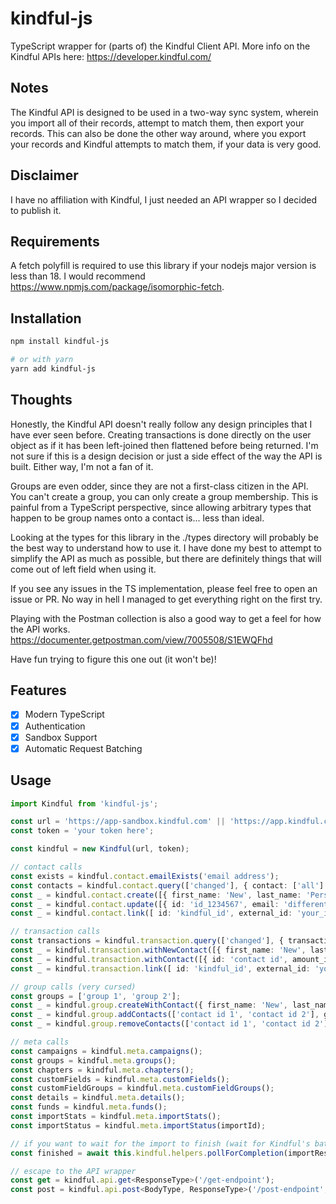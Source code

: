 # kindful-js

TypeScript wrapper for (parts of) the Kindful Client API. More info on the Kindful APIs here: <https://developer.kindful.com/>

## Notes

The Kindful API is designed to be used in a two-way sync system, wherein you import all of their records, attempt to match them, then export your records. This can also be done the other way around, where you export your records and Kindful attempts to match them, if your data is very good.

## Disclaimer

I have no affiliation with Kindful, I just needed an API wrapper so I decided to publish it.

## Requirements

A fetch polyfill is required to use this library if your nodejs major version is less than 18. I would recommend <https://www.npmjs.com/package/isomorphic-fetch>.

## Installation

```sh
npm install kindful-js

# or with yarn
yarn add kindful-js
```

## Thoughts

Honestly, the Kindful API doesn't really follow any design principles that I have ever seen before. Creating transactions is done directly on the user object as if it has been left-joined then flattened before being returned. I'm not sure if this is a design decision or just a side effect of the way the API is built. Either way, I'm not a fan of it.

Groups are even odder, since they are not a first-class citizen in the API. You can't create a group, you can only create a group membership. This is painful from a TypeScript perspective, since allowing arbitrary types that happen to be group names onto a contact is... less than ideal.

Looking at the types for this library in the ./types directory will probably be the best way to understand how to use it. I have done my best to attempt to simplify the API as much as possible, but there are definitely things that will come out of left field when using it.

If you see any issues in the TS implementation, please feel free to open an issue or PR. No way in hell I managed to get everything right on the first try.

Playing with the Postman collection is also a good way to get a feel for how the API works. <https://documenter.getpostman.com/view/7005508/S1EWQFhd>

Have fun trying to figure this one out (it won't be)!

## Features

- [x] Modern TypeScript
- [x] Authentication
- [x] Sandbox Support
- [x] Automatic Request Batching

## Usage

```ts
import Kindful from 'kindful-js';

const url = 'https://app-sandbox.kindful.com' || 'https://app.kindful.com';
const token = 'your token here';

const kindful = new Kindful(url, token);

// contact calls
const exists = kindful.contact.emailExists('email address');
const contacts = kindful.contact.query(['changed'], { contact: ['all'] });
const _ = kindful.contact.create([{ first_name: 'New', last_name: 'Person', email: 'new@person.com' }]);
const _ = kindful.contact.update([{ id: 'id_1234567', email: 'different@person.com' }]);
const _ = kindful.contact.link([ id: 'kindful_id', external_id: 'your_id', sync_version: '1', updated_at: new Date().toISOString() ]);

// transaction calls
const transactions = kindful.transaction.query(['changed'], { transaction: ['all'], contact: ['all'] });
const _ = kindful.transaction.withNewContact([{ first_name: 'New', last_name: 'Person', email: 'new@person.com', amount_in_cents: 500, transaction_time: new Date().toISOString(), fund: 'General', fund_id: '1' }]);
const _ = kindful.transaction.withContact([{ id: 'contact id', amount_in_cents: 500, transaction_time: new Date().toISOString(), fund: 'General', fund_id: '1' }]);
const _ = kindful.transaction.link([ id: 'kindful_id', external_id: 'your_id', sync_version: '1', updated_at: new Date().toISOString() ])

// group calls (very cursed)
const groups = ['group 1', 'group 2'];
const _ = kindful.group.createWithContact({ first_name: 'New', last_name: 'Person', email: 'new@person.com' }, groups);
const _ = kindful.group.addContacts(['contact id 1', 'contact id 2'], groups); // might also create a group if it doesn't exist?
const _ = kindful.group.removeContacts(['contact id 1', 'contact id 2'], groups);

// meta calls
const campaigns = kindful.meta.campaigns();
const groups = kindful.meta.groups();
const chapters = kindful.meta.chapters();
const customFields = kindful.meta.customFields();
const customFieldGroups = kindful.meta.customFieldGroups();
const details = kindful.meta.details();
const funds = kindful.meta.funds();
const importStats = kindful.meta.importStats();
const importStatus = kindful.meta.importStatus(importId);

// if you want to wait for the import to finish (wait for Kindful's batching)
const finished = await this.kindful.helpers.pollForCompletion(importResponseArray);

// escape to the API wrapper
const get = kindful.api.get<ResponseType>('/get-endpoint');
const post = kindful.api.post<BodyType, ResponseType>('/post-endpoint', { body: 'here' });
```
